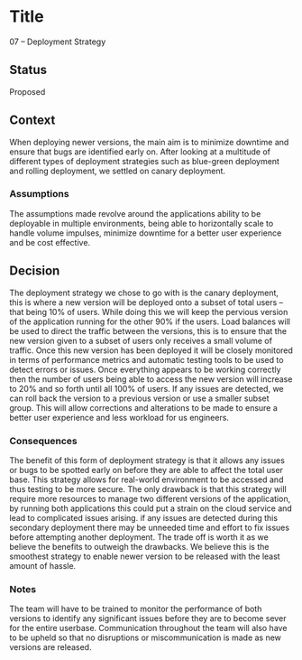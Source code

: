 # Title
07 – Deployment Strategy

## Status
Proposed

## Context
When deploying newer versions, the main aim is to minimize downtime and ensure that bugs are identified early on. After looking at a multitude of different types of deployment strategies such as blue-green deployment and rolling deployment, we settled on canary deployment.

### Assumptions
The assumptions made revolve around the applications ability to be deployable in multiple environments, being able to horizontally scale to handle volume impulses, minimize downtime for a better user experience and be cost effective.

## Decision
The deployment strategy we chose to go with is the canary deployment, this is where a new version will be deployed onto a subset of total users – that being 10% of users. While doing this we will keep the pervious version of the application running for the other 90% if the users. Load balances will be used to direct the traffic between the versions, this is to ensure that the new version given to a subset of users only receives a small volume of traffic. 
Once this new version has been deployed it will be closely monitored in terms of performance metrics and automatic testing tools to be used to detect errors or issues. Once everything appears to be working correctly then the number of users being able to access the new version will increase to 20% and so forth until all 100% of users. If any issues are detected, we can roll back the version to a previous version or use a smaller subset group. This will allow corrections and alterations to be made to ensure a better user experience and less workload for us engineers.

### Consequences
The benefit of this form of deployment strategy is that it allows any issues or bugs to be spotted early on before they are able to affect the total user base. This strategy allows for real-world environment to be accessed and thus testing to be more secure.
The only drawback is that this strategy will require more resources to manage two different versions of the application, by running both applications this could put a strain on the cloud service and lead to complicated issues arising. if any issues are detected during this secondary deployment there may be unneeded time and effort to fix issues before attempting another deployment. 
The trade off is worth it as we believe the benefits to outweigh the drawbacks. We believe this is the smoothest strategy to enable newer version to be released with the least amount of hassle.

### Notes
The team will have to be trained to monitor the performance of both versions to identify any significant issues before they are to become sever for the entire userbase. Communication throughout the team will also have to be upheld so that no disruptions or miscommunication is made as new versions are released.